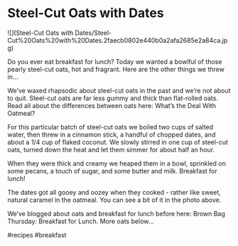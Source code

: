 # Steel-Cut Oats with Dates
![](Steel-Cut Oats with Dates/Steel-Cut%20Oats%20with%20Dates.2faecb0802e440b0a2afa2685e2a84ca.jpg)

Do you ever eat breakfast for lunch? Today we wanted a bowlful of those pearly steel-cut oats, hot and fragrant. Here are the other things we threw in…

We’ve waxed rhapsodic about steel-cut oats in the past and we’re not about to quit. Steel-cut oats are far less gummy and thick than flat-rolled oats. Read all about the differences between oats here: What’s the Deal With Oatmeal?

For this particular batch of steel-cut oats we boiled two cups of salted water, then threw in a cinnamon stick, a handful of chopped dates, and about a 1/4 cup of flaked coconut. We slowly stirred in one cup of steel-cut oats, turned down the heat and let them simmer for about half an hour.

When they were thick and creamy we heaped them in a bowl, sprinkled on some pecans, a touch of sugar, and some butter and milk. Breakfast for lunch!

The dates got all gooey and oozey when they cooked - rather like sweet, natural caramel in the oatmeal. You can see a bit of it in the photo above.

We’ve blogged about oats and breakfast for lunch before here: Brown Bag Thursday: Breakfast for Lunch. More oats below…

#recipes #breakfast